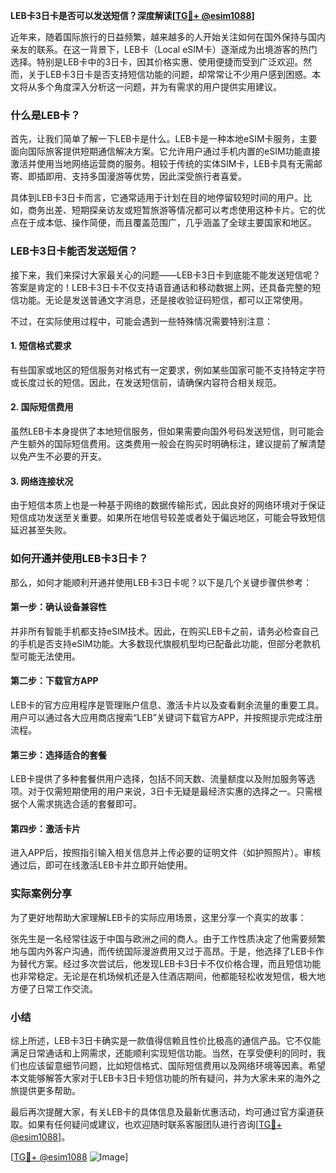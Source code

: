 **LEB卡3日卡是否可以发送短信？深度解读[[TG💪+ @esim1088](https://t.me/s/esim1088)]**

近年来，随着国际旅行的日益频繁，越来越多的人开始关注如何在国外保持与国内亲友的联系。在这一背景下，LEB卡（Local eSIM卡）逐渐成为出境游客的热门选择。特别是LEB卡中的3日卡，因其价格实惠、使用便捷而受到广泛欢迎。然而，关于LEB卡3日卡是否支持短信功能的问题，却常常让不少用户感到困惑。本文将从多个角度深入分析这一问题，并为有需求的用户提供实用建议。

### 什么是LEB卡？

首先，让我们简单了解一下LEB卡是什么。LEB卡是一种本地eSIM卡服务，主要面向国际旅客提供短期通信解决方案。它允许用户通过手机内置的eSIM功能直接激活并使用当地网络运营商的服务。相较于传统的实体SIM卡，LEB卡具有无需邮寄、即插即用、支持多国漫游等优势，因此深受旅行者喜爱。

具体到LEB卡3日卡而言，它通常适用于计划在目的地停留较短时间的用户。比如，商务出差、短期探亲访友或短暂旅游等情况都可以考虑使用这种卡片。它的优点在于成本低、操作简便，而且覆盖范围广，几乎涵盖了全球主要国家和地区。

### LEB卡3日卡能否发送短信？

接下来，我们来探讨大家最关心的问题——LEB卡3日卡到底能不能发送短信呢？答案是肯定的！LEB卡3日卡不仅支持语音通话和移动数据上网，还具备完整的短信功能。无论是发送普通文字消息，还是接收验证码短信，都可以正常使用。

不过，在实际使用过程中，可能会遇到一些特殊情况需要特别注意：

#### 1. 短信格式要求
有些国家或地区的短信服务对格式有一定要求，例如某些国家可能不支持特定字符或长度过长的短信。因此，在发送短信前，请确保内容符合相关规范。

#### 2. 国际短信费用
虽然LEB卡本身提供了本地短信服务，但如果需要向国外号码发送短信，则可能会产生额外的国际短信费用。这类费用一般会在购买时明确标注，建议提前了解清楚以免产生不必要的开支。

#### 3. 网络连接状况
由于短信本质上也是一种基于网络的数据传输形式，因此良好的网络环境对于保证短信成功发送至关重要。如果所在地信号较差或者处于偏远地区，可能会导致短信延迟甚至失败。

### 如何开通并使用LEB卡3日卡？

那么，如何才能顺利开通并使用LEB卡3日卡呢？以下是几个关键步骤供参考：

#### 第一步：确认设备兼容性
并非所有智能手机都支持eSIM技术。因此，在购买LEB卡之前，请务必检查自己的手机是否支持eSIM功能。大多数现代旗舰机型均已配备此功能，但部分老款机型可能无法使用。

#### 第二步：下载官方APP
LEB卡的官方应用程序是管理账户信息、激活卡片以及查看剩余流量的重要工具。用户可以通过各大应用商店搜索“LEB”关键词下载官方APP，并按照提示完成注册流程。

#### 第三步：选择适合的套餐
LEB卡提供了多种套餐供用户选择，包括不同天数、流量额度以及附加服务等选项。对于仅需短期使用的用户来说，3日卡无疑是最经济实惠的选择之一。只需根据个人需求挑选合适的套餐即可。

#### 第四步：激活卡片
进入APP后，按照指引输入相关信息并上传必要的证明文件（如护照照片）。审核通过后，即可在线激活LEB卡并立即开始使用。

### 实际案例分享

为了更好地帮助大家理解LEB卡的实际应用场景，这里分享一个真实的故事：

张先生是一名经常往返于中国与欧洲之间的商人。由于工作性质决定了他需要频繁地与国内外客户沟通，而传统国际漫游费用又过于高昂。于是，他选择了LEB卡作为替代方案。经过多次尝试后，他发现LEB卡3日卡不仅价格合理，而且短信功能也非常稳定。无论是在机场候机还是入住酒店期间，他都能轻松收发短信，极大地方便了日常工作交流。

### 小结

综上所述，LEB卡3日卡确实是一款值得信赖且性价比极高的通信产品。它不仅能满足日常通话和上网需求，还能顺利实现短信功能。当然，在享受便利的同时，我们也应该留意细节问题，比如短信格式、国际短信费用以及网络环境等因素。希望本文能够解答大家对于LEB卡3日卡短信功能的所有疑问，并为大家未来的海外之旅提供更多帮助。

最后再次提醒大家，有关LEB卡的具体信息及最新优惠活动，均可通过官方渠道获取。如果有任何疑问或建议，也欢迎随时联系客服团队进行咨询[[TG💪+ @esim1088](https://t.me/s/esim1088)]。

[[TG💪+ @esim1088](https://t.me/s/esim1088) ![Image](https://i.postimg.cc/4NQfJmqS/Snipaste-2025-05-13-00-14-12.png)]